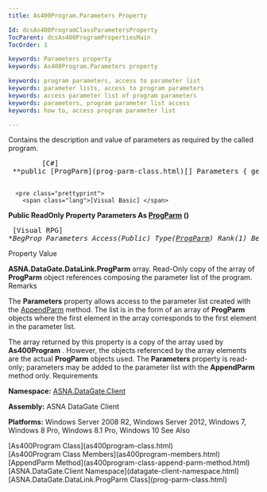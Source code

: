 ```yaml
---
title: As400Program.Parameters Property

Id: dcsAs400ProgramClassParametersProperty
TocParent: dcsAs400ProgramPropertiesMain
TocOrder: 1

keywords: Parameters property
keywords: As400Program.Parameters property

keywords: program parameters, access to parameter list
keywords: parameter lists, access to program parameters
keywords: access parameter list of program parameters
keywords: parameters, program parameter list access
keywords: how to, access program parameter list

---
```


Contains the description and value of parameters as required by the called program.
<pre class="prettyprint">
        <span class="lang">[C#]</span>
 **public [ProgParm](prog-parm-class.html)[] Parameters { get; }** 
      </pre>
      <pre class="prettyprint">
        <span class="lang">[Visual Basic] </span>
 **Public ReadOnly Property Parameters As [ProgParm](prog-parm-class.html) ()** 
      </pre>
      <pre class="prettyprint">
        <span class="lang">[Visual RPG]</span>
 **BegProp Parameters Access(*Public) Type([ProgParm](prog-parm-class.html)) Rank(1)
   BegGet** 
      </pre>

Property Value

**ASNA.DataGate.DataLink.ProgParm** array. Read-Only copy of the array of **ProgParm** object references composing the parameter list of the program.
Remarks

The **Parameters** property allows access to the parameter list created with the [AppendParm](as400program-class-append-parm-method.html) method. The list is in the form of an array of **ProgParm** objects where the first element in the array corresponds to the first element in the parameter list. 

The array returned by this property is a copy of the array used by **As400Program** . However, the objects referenced by the array elements are the actual **ProgParm** objects used. The **Parameters** property is read-only; parameters may be added to the parameter list with the <span> **AppendParm** </span> method only.
Requirements

**Namespace:** [ASNA.DataGate.Client](datagate-client-namespace.html) 

**Assembly:** ASNA DataGate Client

**Platforms:** Windows Server 2008 R2, Windows Server 2012, Windows 7, Windows 8 Pro, Windows 8.1 Pro, Windows 10
See Also

<dl />
      [As400Program Class](as400program-class.html)
      <br />
      [As400Program Class Members](as400program-members.html)
      <br />
      [AppendParm Method](as400program-class-append-parm-method.html)
      <br />
      [ASNA.DataGate.Client Namespace](datagate-client-namespace.html)
      <br />
      [ASNA.DataGate.DataLink.ProgParm Class](prog-parm-class.html)

